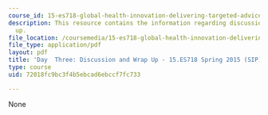```yaml
---
course_id: 15-es718-global-health-innovation-delivering-targeted-advice-to-an-organization-in-the-field-spring-2015
description: This resource contains the information regarding discussion and wrap
  up.
file_location: /coursemedia/15-es718-global-health-innovation-delivering-targeted-advice-to-an-organization-in-the-field-spring-2015/72018fc9bc3f4b5ebcad6ebccf7fc733_MIT15_ES718S15_Day3.pdf
file_type: application/pdf
layout: pdf
title: 'Day  Three: Discussion and Wrap Up - 15.ES718 Spring 2015 (SIP)'
type: course
uid: 72018fc9bc3f4b5ebcad6ebccf7fc733

---
```

None